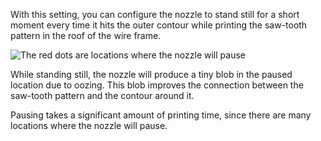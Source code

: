 With this setting, you can configure the nozzle to stand still for a short moment every time it hits the outer contour while printing the saw-tooth pattern in the roof of the wire frame.

![The red dots are locations where the nozzle will pause](../../../articles/images/wireframe_roof_outer_delay.svg)

While standing still, the nozzle will produce a tiny blob in the paused location due to oozing. This blob improves the connection between the saw-tooth pattern and the contour around it.

Pausing takes a significant amount of printing time, since there are many locations where the nozzle will pause.